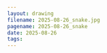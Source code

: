 ```yaml
---
layout: drawing
filename: 2025-08-26_snake.jpg
pagename: 2025-08-26_snake
date: 2025-08-26
tags:
---
```

